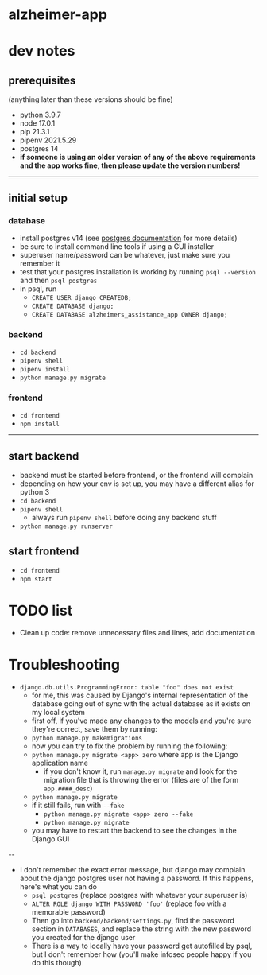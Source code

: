 # alzheimer-app


# dev notes

## prerequisites
(anything later than these versions should be fine)
- python 3.9.7
- node 17.0.1
- pip 21.3.1
- pipenv 2021.5.29
- postgres 14
- **if someone is using an older version of any of the above requirements and the app works fine, then please update the version numbers!**

-----------------

## initial setup

### database
- install postgres v14 (see [postgres documentation](https://www.postgresql.org/docs/14/install-binaries.html) for more details)
- be sure to install command line tools if using a GUI installer
- superuser name/password can be whatever, just make sure you remember it
- test that your postgres installation is working by running `psql --version` and then `psql postgres`
- in psql, run
  - `CREATE USER django CREATEDB;`
  - `CREATE DATABASE django;`
  - `CREATE DATABASE alzheimers_assistance_app OWNER django;`
### backend
- `cd backend`
- `pipenv shell`
- `pipenv install`
- `python manage.py migrate`

### frontend
- `cd frontend`
- `npm install`

-----------------

## start backend
- backend must be started before frontend, or the frontend will complain
- depending on how your env is set up, you may have a different alias for python 3
- `cd backend`
- `pipenv shell`
  - always run `pipenv shell` before doing any backend stuff
- `python manage.py runserver`

## start frontend
- `cd frontend`
- `npm start`



# TODO list
- Clean up code: remove unnecessary files and lines, add documentation


# Troubleshooting
- `django.db.utils.ProgrammingError: table "foo" does not exist`
  - for me, this was caused by Django's internal representation of the database going out of sync with the actual database as it exists on my local system
  - first off, if you've made any changes to the models and you're sure they're correct, save them by running:
  - `python manage.py makemigrations`
  - now you can try to fix the problem by running the following:
  - `python manage.py migrate <app> zero` where app is the Django application name
    - if you don't know it, run `manage.py migrate` and look for the migration file that is throwing the error (files are of the form `app.####_desc`)
  - `python manage.py migrate`
  - if it still fails, run with `--fake`
    - `python manage.py migrate <app> zero --fake`
    - `python manage.py migrate`
  - you may have to restart the backend to see the changes in the Django GUI

--

- I don't remember the exact error message, but django may complain about the django postgres user not having a password. If this happens, here's what you can do
  - `psql postgres` (replace postgres with whatever your superuser is)
  - `ALTER ROLE django WITH PASSWORD 'foo'` (replace foo with a memorable password)
  - Then go into `backend/backend/settings.py`, find the password section in `DATABASES`, and replace the string with the new password you created for the django user
  - There is a way to locally have your password get autofilled by psql, but I don't remember how (you'll make infosec people happy if you do this though)